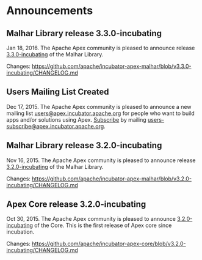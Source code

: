 # Announcements


## Malhar Library release 3.3.0-incubating

Jan 18, 2016.  The Apache Apex community is pleased to announce release [3.3.0-incubating](/downloads.html) of the Malhar Library.

Changes: https://github.com/apache/incubator-apex-malhar/blob/v3.3.0-incubating/CHANGELOG.md


## Users Mailing List Created

Dec 17, 2015.  The Apache Apex community is pleased to announce a new mailing list [users@apex.incubator.apache.org](http://mail-archives.apache.org/mod_mbox/incubator-apex-users/) for people who want to build apps and/or solutions using Apex.  [Subscribe](mailto:users-subscribe@apex.incubator.apache.org?subject=send%20this%20email%20to%20subscribe) by mailing [users-subscribe@apex.incubator.apache.org](mailto:users-subscribe@apex.incubator.apache.org?subject=send%20this%20email%20to%20subscribe).


## Malhar Library release 3.2.0-incubating

Nov 16, 2015.  The Apache Apex community is pleased to announce release [3.2.0-incubating](/downloads.html) of the Malhar Library.

Changes: https://github.com/apache/incubator-apex-malhar/blob/v3.2.0-incubating/CHANGELOG.md



## Apex Core release 3.2.0-incubating

Oct 30, 2015.  The Apache Apex community is pleased to announce [3.2.0-incubating](/downloads.html) of the Core.  This is the first release of Apex core since incubation.

Changes: https://github.com/apache/incubator-apex-core/blob/v3.2.0-incubating/CHANGELOG.md


